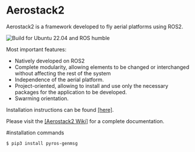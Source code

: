 # Aerostack2

Aerostack2 is a framework developed to fly aerial platforms using ROS2.

![Build for Ubuntu 22.04 and ROS humble](https://github.com/aerostack2/aerostack2/actions/workflows/main.yaml/badge.svg)

Most important features:
- Natively developed on ROS2
- Complete modularity, allowing elements to be changed or interchanged without affecting the rest of the system
- Independence of the aerial platform.
- Project-oriented, allowing to install and use only the necessary packages for the application to be developed. 
- Swarming orientation.

Installation instructions can be found [[here]](https://github.com/aerostack2/aerostack2/wiki/Install-Aerostack2).

Please visit the [[Aerostack2 Wiki]](https://github.com/aerostack2/aerostack2/wiki) for a complete documentation.


#installation commands
````
$ pip3 install pyros-genmsg
````
